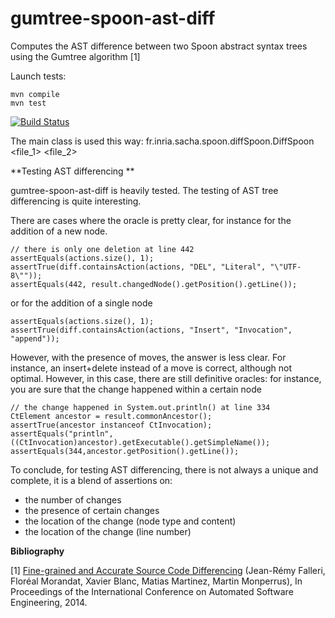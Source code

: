 gumtree-spoon-ast-diff
======================

Computes the AST difference between two Spoon abstract syntax trees using the Gumtree algorithm [1]

Launch tests:

    mvn compile
    mvn test

[![Build Status](https://travis-ci.org/SpoonLabs/gumtree-spoon-ast-diff.svg?branch=master)](https://travis-ci.org/SpoonLabs/gumtree-spoon-ast-diff)

The main class is used this way:
fr.inria.sacha.spoon.diffSpoon.DiffSpoon <file_1> <file_2>

**Testing AST differencing **

gumtree-spoon-ast-diff is heavily tested. The testing of AST tree differencing is quite interesting.

There are cases where the oracle is pretty clear, for instance for the addition of a new node.

```
// there is only one deletion at line 442
assertEquals(actions.size(), 1);
assertTrue(diff.containsAction(actions, "DEL", "Literal", "\"UTF-8\""));
assertEquals(442, result.changedNode().getPosition().getLine());

```

or for the addition of a single node
```
assertEquals(actions.size(), 1);
assertTrue(diff.containsAction(actions, "Insert", "Invocation", "append"));

```

However, with the presence of moves, the answer is less clear. For instance, an insert+delete instead of a move is correct, although not optimal. However, in this case, there are still definitive oracles: for instance, you are sure that the change happened within a certain node

```
// the change happened in System.out.println() at line 334
CtElement ancestor = result.commonAncestor();		
assertTrue(ancestor instanceof CtInvocation);
assertEquals("println", ((CtInvocation)ancestor).getExecutable().getSimpleName());
assertEquals(344,ancestor.getPosition().getLine());

``` 

To conclude, for testing AST differencing, there is not always a unique and complete, it is a blend of assertions on:

* the number of changes
* the presence of certain changes
* the location of the change (node type and content)
* the location of the change (line number)

**Bibliography**

[1] [Fine-grained and Accurate Source Code Differencing](http://hal.archives-ouvertes.fr/hal-01054552) (Jean-Rémy Falleri, Floréal Morandat, Xavier Blanc, Matias Martinez, Martin Monperrus), In Proceedings of the International Conference on Automated Software Engineering, 2014.

